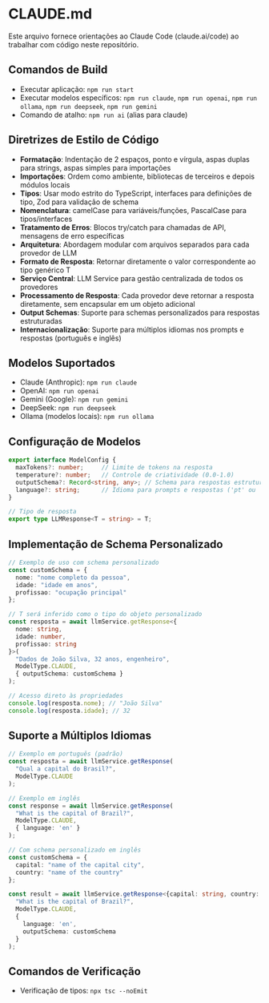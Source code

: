 # CLAUDE.md

Este arquivo fornece orientações ao Claude Code (claude.ai/code) ao trabalhar com código neste repositório.

## Comandos de Build
- Executar aplicação: `npm run start`
- Executar modelos específicos: `npm run claude`, `npm run openai`, `npm run ollama`, `npm run deepseek`, `npm run gemini`
- Comando de atalho: `npm run ai` (alias para claude)

## Diretrizes de Estilo de Código
- **Formatação**: Indentação de 2 espaços, ponto e vírgula, aspas duplas para strings, aspas simples para importações
- **Importações**: Ordem como ambiente, bibliotecas de terceiros e depois módulos locais
- **Tipos**: Usar modo estrito do TypeScript, interfaces para definições de tipo, Zod para validação de schema
- **Nomenclatura**: camelCase para variáveis/funções, PascalCase para tipos/interfaces
- **Tratamento de Erros**: Blocos try/catch para chamadas de API, mensagens de erro específicas
- **Arquitetura**: Abordagem modular com arquivos separados para cada provedor de LLM
- **Formato de Resposta**: Retornar diretamente o valor correspondente ao tipo genérico T
- **Serviço Central**: LLM Service para gestão centralizada de todos os provedores
- **Processamento de Resposta**: Cada provedor deve retornar a resposta diretamente, sem encapsular em um objeto adicional
- **Output Schemas**: Suporte para schemas personalizados para respostas estruturadas
- **Internacionalização**: Suporte para múltiplos idiomas nos prompts e respostas (português e inglês)

## Modelos Suportados
- Claude (Anthropic): `npm run claude`
- OpenAI: `npm run openai`
- Gemini (Google): `npm run gemini`
- DeepSeek: `npm run deepseek`
- Ollama (modelos locais): `npm run ollama`

## Configuração de Modelos
```typescript
export interface ModelConfig {
  maxTokens?: number;     // Limite de tokens na resposta
  temperature?: number;   // Controle de criatividade (0.0-1.0)
  outputSchema?: Record<string, any>; // Schema para respostas estruturadas
  language?: string;      // Idioma para prompts e respostas ('pt' ou 'en')
}

// Tipo de resposta
export type LLMResponse<T = string> = T;
```

## Implementação de Schema Personalizado
```typescript
// Exemplo de uso com schema personalizado
const customSchema = {
  nome: "nome completo da pessoa",
  idade: "idade em anos",
  profissao: "ocupação principal"
};

// T será inferido como o tipo do objeto personalizado
const resposta = await llmService.getResponse<{ 
  nome: string, 
  idade: number, 
  profissao: string 
}>(
  "Dados de João Silva, 32 anos, engenheiro",
  ModelType.CLAUDE,
  { outputSchema: customSchema }
);

// Acesso direto às propriedades
console.log(resposta.nome); // "João Silva"
console.log(resposta.idade); // 32
```

## Suporte a Múltiplos Idiomas
```typescript
// Exemplo em português (padrão)
const resposta = await llmService.getResponse(
  "Qual a capital do Brasil?",
  ModelType.CLAUDE
);

// Exemplo em inglês
const response = await llmService.getResponse(
  "What is the capital of Brazil?",
  ModelType.CLAUDE,
  { language: 'en' }
);

// Com schema personalizado em inglês
const customSchema = {
  capital: "name of the capital city",
  country: "name of the country"
};

const result = await llmService.getResponse<{capital: string, country: string}>(
  "What is the capital of Brazil?",
  ModelType.CLAUDE,
  { 
    language: 'en',
    outputSchema: customSchema
  }
);
```

## Comandos de Verificação
- Verificação de tipos: `npx tsc --noEmit`